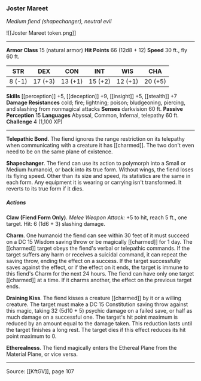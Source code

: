### Joster Mareet
_Medium fiend (shapechanger), neutral evil_

![[Joster Mareet token.png]]


---

**Armor Class** 15 (natural armor)
**Hit Points** 66 (12d8 + 12)
**Speed** 30 ft., fly 60 ft.

| STR     | DEX     | CON     | INT     | WIS     | CHA     |
|---------|---------|---------|---------|---------|---------|
| 8 (-1) | 17 (+3) | 13 (+1) | 15 (+2) | 12 (+1) | 20 (+5) |

**Skills** [[perception]] +5, [[deception]] +9, [[insight]] +5, [[stealth]] +7
**Damage Resistances** cold; fire; lightning; poison; bludgeoning, piercing, and slashing from nonmagical attacks
**Senses** darkvision 60 ft.
**Passive Perception** 15
**Languages** Abyssal, Common, Infernal, telepathy 60 ft.
**Challenge** 4 (1,100 XP)

---

**Telepathic Bond**. The fiend ignores the range restriction on its telepathy when communicating with a creature it has [[charmed]]. The two don't even need to be on the same plane of existence.

**Shapechanger**. The fiend can use its action to polymorph into a Small or Medium humanoid, or back into its true form. Without wings, the fiend loses its flying speed. Other than its size and speed, its statistics are the same in each form. Any equipment it is wearing or carrying isn't transformed. It reverts to its true form if it dies.

##### Actions
**Claw (Fiend Form Only)**. _Melee Weapon Attack:_ +5 to hit, reach 5 ft., one target. Hit: 6 (1d6 + 3) slashing damage.

**Charm**. One humanoid the fiend can see within 30 feet of it must succeed on a DC 15 Wisdom saving throw or be magically [[charmed]] for 1 day. The [[charmed]] target obeys the fiend's verbal or telepathic commands. If the target suffers any harm or receives a suicidal command, it can repeat the saving throw, ending the effect on a success. If the target successfully saves against the effect, or if the effect on it ends, the target is immune to this fiend's Charm for the next 24 hours. The fiend can have only one target [[charmed]] at a time. If it charms another, the effect on the previous target ends.

**Draining Kiss**. The fiend kisses a creature [[charmed]] by it or a willing creature. The target must make a DC 15 Constitution saving throw against this magic, taking 32 (5d10 + 5) psychic damage on a failed save, or half as much damage on a successful one. The target's hit point maximum is reduced by an amount equal to the damage taken. This reduction lasts until the target finishes a long rest. The target dies if this effect reduces its hit point maximum to 0.

**Etherealness**. The fiend magically enters the Ethereal Plane from the Material Plane, or vice versa.


---

Source: [[KftGV]], page 107